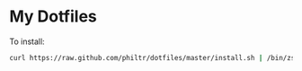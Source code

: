 # My Dotfiles

To install:

```sh
curl https://raw.github.com/philtr/dotfiles/master/install.sh | /bin/zsh
```

